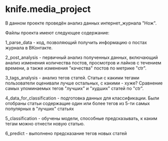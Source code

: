 # knife.media_project

В данном проекте проведён анализ данных интернет_журнала "Нож". 

Файлы проекта имеют следующее содержание:

1_parse_data - код, позволяющий получить информацию о постах журнала в ВКонтакте.

2_post_analysis - первичный анализ полученных данных, включающий анализ изменения количества постов, просмотров и лайков с течением времени, а также изменения "качества" постов по метрике "ctr".

3_tags_analysis - анализ тегов статей. Статьи с какими тегами пользователи оценивали лучше остальных, с какими - хуже? Сравнение самых упоминаемых тегов "лучших" и "худших" статей по "ctr". 

4_data_for_classification - подготовка данных для классификации. Были отобраны статьи содержащие один или более тегов из 5-ти самых популярных в "лучших" статьях

5_classification - обучены модели, способные предсказывать, к каким тегам можно отнести новую статью. 

6_predict - выполнено предсказание тегов новых статей
